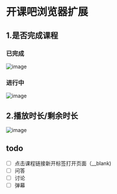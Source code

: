 # 开课吧浏览器扩展

## 1.是否完成课程
### 已完成
![image](https://user-images.githubusercontent.com/5175751/137658341-6902b0ec-6490-4f39-931e-3cdaa9653c73.png)
### 进行中
![image](https://user-images.githubusercontent.com/5175751/137658690-93acdf21-e8df-4637-a4e4-883715944b5e.png)

## 2.播放时长/剩余时长
![image](https://user-images.githubusercontent.com/5175751/137658422-2b8809ce-c9ff-4861-adc9-52c71d92b90c.png)

## todo
- [ ] 点击课程链接新开标签打开页面（__blank)
- [ ] 问答
- [ ] 讨论
- [ ] 弹幕
